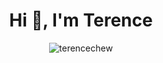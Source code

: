 <h1 align="center">Hi 👋, I'm Terence</h1>

<p align="center"><img  src="https://github-readme-stats.vercel.app/api?username=terencechew&show_icons=true&theme=tokyonight&locale=en" alt="terencechew" /></p>

